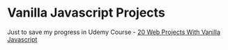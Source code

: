 # Vanilla Javascript Projects

Just to save my progress in Udemy Course - [20 Web Projects With Vanilla Javascript](https://www.udemy.com/course/web-projects-with-vanilla-javascript)
